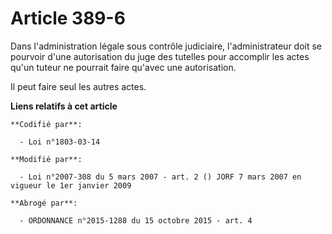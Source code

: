 # Article 389-6

Dans l'administration légale sous contrôle judiciaire, l'administrateur doit se pourvoir d'une autorisation du juge des
tutelles pour accomplir les actes qu'un tuteur ne pourrait faire qu'avec une autorisation.

Il peut faire seul les autres actes.

**Liens relatifs à cet article**

	**Codifié par**:

	  - Loi n°1803-03-14

	**Modifié par**:

	  - Loi n°2007-308 du 5 mars 2007 - art. 2 () JORF 7 mars 2007 en vigueur le 1er janvier 2009

	**Abrogé par**:

	  - ORDONNANCE n°2015-1288 du 15 octobre 2015 - art. 4
